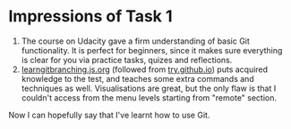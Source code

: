 # Impressions of Task 1

1. The course on Udacity gave a firm understanding of basic Git functionality. It is perfect for beginners, since it makes sure
   everything is clear for you via practice tasks, quizes and reflections.
2. [learngitbranching.js.org](http://learngitbranching.js.org) (followed from [try.github.io](http://try.github.io)) puts acquired knowledge to the test, and teaches some extra commands and techniques as well. Visualisations are great, but the only flaw is that I couldn't access from the menu levels starting from "remote" section.

Now I can hopefully say that I've learnt how to use Git.
